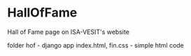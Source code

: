 # HallOfFame
Hall of Fame page on ISA-VESIT's website 

folder hof - django app
index.html, fin.css - simple html code
